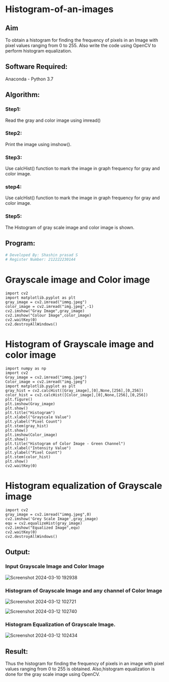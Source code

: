 # Histogram-of-an-images
## Aim
To obtain a histogram for finding the frequency of pixels in an Image with pixel values ranging from 0 to 255. Also write the code using OpenCV to perform histogram equalization.

## Software Required:
Anaconda - Python 3.7

## Algorithm:
### Step1:
Read the gray and color image using imread()

### Step2:
Print the image using imshow().



### Step3:
Use calcHist() function to mark the image in graph frequency for gray and color image.

### step4:
Use calcHist() function to mark the image in graph frequency for gray and color image.

### Step5:
The Histogram of gray scale image and color image is shown.


## Program:
```python
# Developed By: Shashin prasad S
# Register Number: 212222230144
```
# Grayscale image and Color image
```
import cv2
import matplotlib.pyplot as plt
gray_image = cv2.imread("immg.jpeg")
color_image = cv2.imread("img.jpeg",-1)
cv2.imshow("Gray Image",gray_image)
cv2.imshow("Colour Image",color_image)
cv2.waitKey(0)
cv2.destroyAllWindows()
```
# Histogram of Grayscale image and color image
```
import numpy as np
import cv2
Gray_image = cv2.imread("immg.jpeg")
Color_image = cv2.imread("img.jpeg")
import matplotlib.pyplot as plt
gray_hist = cv2.calcHist([Gray_image],[0],None,[256],[0,256])
color_hist = cv2.calcHist([Color_image],[0],None,[256],[0,256])
plt.figure()
plt.imshow(Gray_image)
plt.show()
plt.title("Histogram")
plt.xlabel("Grayscale Value")
plt.ylabel("Pixel Count")
plt.stem(gray_hist)
plt.show()
plt.imshow(Color_image)
plt.show()
plt.title("Histogram of Color Image - Green Channel")
plt.xlabel("Intensity Value")
plt.ylabel("Pixel Count")
plt.stem(color_hist)
plt.show()
cv2.waitKey(0)
```
# Histogram equalization of Grayscale image
```
import cv2
gray_image = cv2.imread("immg.jpeg",0)
cv2.imshow('Grey Scale Image',gray_image)
equ = cv2.equalizeHist(gray_image)
cv2.imshow("Equalized Image",equ)
cv2.waitKey(0)
cv2.destroyAllWindows()
```

## Output:
### Input Grayscale Image and Color Image

![Screenshot 2024-03-10 192938](https://github.com/premalatha-sureshbabu/Histogram-of-an-images/assets/120620842/33ef503c-2ac2-4837-b296-4116f8f803d9)

### Histogram of Grayscale Image and any channel of Color Image

![Screenshot 2024-03-12 102721](https://github.com/premalatha-sureshbabu/Histogram-of-an-images/assets/120620842/8af5eb58-65ab-46b2-845e-36be7f8cd901)

![Screenshot 2024-03-12 102740](https://github.com/premalatha-sureshbabu/Histogram-of-an-images/assets/120620842/902d045a-a3dc-4d75-9f1c-2059cac663b8)


### Histogram Equalization of Grayscale Image.

![Screenshot 2024-03-12 102434](https://github.com/premalatha-sureshbabu/Histogram-of-an-images/assets/120620842/bf7aafa7-d9b9-4f86-9926-9ef6c9d15c78)


## Result: 
Thus the histogram for finding the frequency of pixels in an image with pixel values ranging from 0 to 255 is obtained. Also,histogram equalization is done for the gray scale image using OpenCV.
